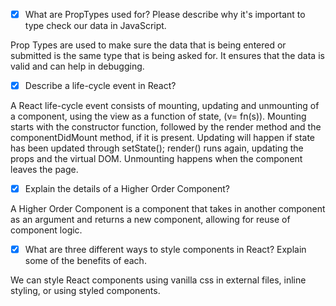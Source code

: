 - [x] What are PropTypes used for? Please describe why it's important to type check our data in JavaScript.

Prop Types are used to make sure the data that is being entered or submitted is the same type that is being asked for. It ensures that the data is valid and can help in debugging.

- [x] Describe a life-cycle event in React?

A React life-cycle event consists of mounting, updating and unmounting of a component, using the view as a function of state, (v= fn(s)). Mounting starts with the constructor function, followed by the render method and the componentDidMount method, if it is present. Updating will happen if state has been updated through setState(); render() runs again, updating the props and the virtual DOM. Unmounting happens when the component leaves the page.

- [x] Explain the details of a Higher Order Component?

A Higher Order Component is a component that takes in another component as an argument and returns a new component, allowing for reuse of component logic.

- [x] What are three different ways to style components in React? Explain some of the benefits of each.

We can style React components using vanilla css in external files, inline styling, or using styled components.